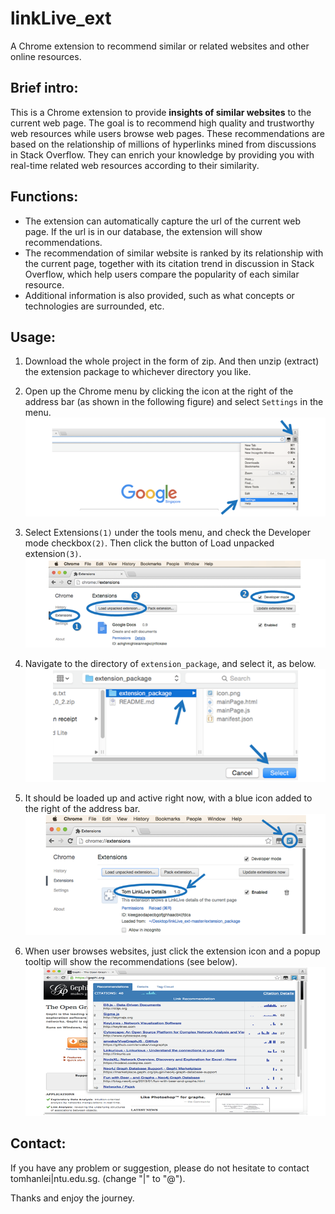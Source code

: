 # linkLive_ext
A Chrome extension to recommend similar or related websites and other online resources.

## Brief intro:
This is a Chrome extension to provide **insights of similar websites** to the current web page. The goal is to recommend high quality and trustworthy web resources while users browse web pages. These recommendations are based on the relationship of millions of hyperlinks mined from discussions in Stack Overflow. They can enrich your knowledge by providing you with real-time related web resources according to their similarity.

## Functions:
* The extension can automatically capture the url of the current web page. If the url is in our database, the extension will show recommendations.
* The recommendation of similar website is ranked by its relationship with the current page, together with its citation trend in discussion in Stack Overflow, which help users compare the popularity of each similar resource.
* Additional information is also provided, such as what concepts or technologies are surrounded, etc.

## Usage:
1. Download the whole project in the form of zip. And then unzip (extract) the extension package to whichever directory you like.
2. Open up the Chrome menu by clicking the icon at the right of the address bar (as shown in the following figure) and select `Settings` in the menu.
![alt tag](https://raw.githubusercontent.com/tomhanlei/linkLive_ext/master/x2.png)

3. Select Extensions`(1)` under the tools menu, and check the Developer mode checkbox`(2)`. Then click the button of Load unpacked extension`(3)`.
![alt tag](https://raw.githubusercontent.com/tomhanlei/linkLive_ext/master/x3.png)

4. Navigate to the directory of `extension_package`, and select it, as below.
![alt tag](https://raw.githubusercontent.com/tomhanlei/linkLive_ext/master/x4.png)

5. It should be loaded up and active right now, with a blue icon added to the right of the address bar.
![alt tag](https://raw.githubusercontent.com/tomhanlei/linkLive_ext/master/x5.png)

6. When user browses websites, just click the extension icon and a popup tooltip will show the recommendations (see below).
![alt tag](https://raw.githubusercontent.com/tomhanlei/linkLive_ext/master/x6.png)

## Contact:
If you have any problem or suggestion, please do not hesitate to contact tomhanlei|ntu.edu.sg. (change "|" to "@").

Thanks and enjoy the journey.
